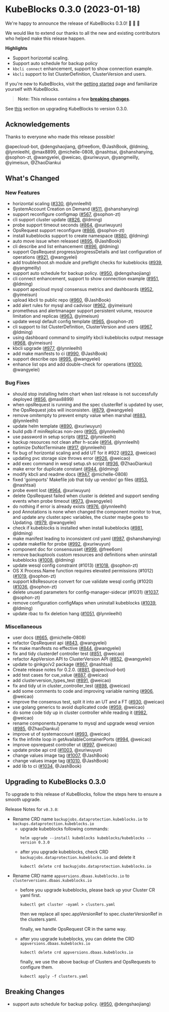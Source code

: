 # KubeBlocks 0.3.0 (2023-01-18)

We're happy to announce the release of KubeBlocks 0.3.0! 🚀 🎉 🎈

We would like to extend our thanks to all the new and existing contributors who helped make this release happen.

**Highlights**

  * Support horizontal scaling.
  * Support auto schedule for backup policy
  * `kbcli connect` enhancement, support to show connection example.
  * `kbcli` support to list ClusterDefinition, ClusterVersion and users.

If you're new to KubeBlocks, visit the [getting started](https://kubeblocks.io) page and
familiarize yourself with KubeBlocks.

> **Note: This release contains a few [breaking changes](#breaking-changes).**

See [this](#upgrading-to-kubeblocks-0.3.0) section on upgrading KubeBlocks to version 0.3.0.

## Acknowledgements

Thanks to everyone who made this release possible!

@apecloud-bot, @dengshaojiang, @free6om, @JashBook, @ldming, @lynnleelhl, @max8899, @michelle-0808, @nashtsai, @shanshanying, @sophon-zt, @wangyelei, @weicao, @xuriwuyun, @yangmeilly, @yimeisun, @ZhaoDiankui

## What's Changed

### New Features
- horizontal scaling ([#330](https://github.com/apecloud/kubeblocks/pull/330), @lynnleelhl)
- SystemAccount Creation on Demand ([#511](https://github.com/apecloud/kubeblocks/pull/511), @shanshanying)
- support reconfigure configmap ([#567](https://github.com/apecloud/kubeblocks/pull/567), @sophon-zt)
- cli support cluster update ([#826](https://github.com/apecloud/kubeblocks/pull/826), @ldming)
- probe support timeout seconds ([#864](https://github.com/apecloud/kubeblocks/pull/864), @xuriwuyun)
- OpsRequest support reconfigure ([#866](https://github.com/apecloud/kubeblocks/pull/866), @sophon-zt)
- install kubeblocks support to create namespace ([#880](https://github.com/apecloud/kubeblocks/pull/880), @ldming)
- auto move issue when released ([#895](https://github.com/apecloud/kubeblocks/pull/895), @JashBook)
- cli describe and list enhancement ([#896](https://github.com/apecloud/kubeblocks/pull/896), @ldming)
- support OpsRequest progress/progressDetails and last configuration of operations ([#921](https://github.com/apecloud/kubeblocks/pull/921), @wangyelei)
- add troubleshoot.sh module and preflight checks for kubeblocks ([#939](https://github.com/apecloud/kubeblocks/pull/939), @yangmeilly)
- support auto schedule for backup policy. ([#950](https://github.com/apecloud/kubeblocks/pull/950), @dengshaojiang)
- cli connect enhancement, support to show connection example ([#951](https://github.com/apecloud/kubeblocks/pull/951), @ldming)
- support apecloud mysql consensus metrics and dashboards ([#952](https://github.com/apecloud/kubeblocks/pull/952), @yimeisun)
- upload kbcli to public repo ([#960](https://github.com/apecloud/kubeblocks/pull/960), @JashBook)
- add alert rules for mysql and cadvisor ([#962](https://github.com/apecloud/kubeblocks/pull/962), @yimeisun)
- prometheus and alertmanager support persistent volume, resource limitation and replicas ([#963](https://github.com/apecloud/kubeblocks/pull/963), @yimeisun)
- update wesql default config template ([#965](https://github.com/apecloud/kubeblocks/pull/965), @sophon-zt)
- cli support to list ClusterDefinition, ClusterVersion and users ([#967](https://github.com/apecloud/kubeblocks/pull/967), @ldming)
- using dashboard command to simplify kbcli kubeblocks output message ([#968](https://github.com/apecloud/kubeblocks/pull/968), @yimeisun)
- kbcli upgrade ([#977](https://github.com/apecloud/kubeblocks/pull/977), @lynnleelhl)
- add make manifests to ci ([#990](https://github.com/apecloud/kubeblocks/pull/990), @JashBook)
- support describe ops ([#995](https://github.com/apecloud/kubeblocks/pull/995), @wangyelei)
- enhance list ops and add double-check for operations ([#1000](https://github.com/apecloud/kubeblocks/pull/1000), @wangyelei)

### Bug Fixes
- should stop installing helm chart when last release is not successfully deployed ([#856](https://github.com/apecloud/kubeblocks/pull/856), @max8899)
- when opsRequest is running and the spec clusterRef is updated by user, the OpsRequest jobs will inconsisten. ([#879](https://github.com/apecloud/kubeblocks/pull/879), @wangyelei)
- remove omitempty to prevent empty value when marshal ([#883](https://github.com/apecloud/kubeblocks/pull/883), @lynnleelhl)
- update helm template ([#890](https://github.com/apecloud/kubeblocks/pull/890), @xuriwuyun)
- build pdb if minReplicas non-zero ([#905](https://github.com/apecloud/kubeblocks/pull/905), @lynnleelhl)
- use password in setup scripts ([#912](https://github.com/apecloud/kubeblocks/pull/912), @lynnleelhl)
- backup resources not clean after h-scale ([#914](https://github.com/apecloud/kubeblocks/pull/914), @lynnleelhl)
- optimize DoNotTerminate ([#917](https://github.com/apecloud/kubeblocks/pull/917), @lynnleelhl)
- fix bug of horizontal scaling and add UT for it  #922 ([#923](https://github.com/apecloud/kubeblocks/pull/923), @weicao)
- updating pvc storage size throws error ([#926](https://github.com/apecloud/kubeblocks/pull/926), @weicao)
- add exec command in wesql setup.sh script ([#936](https://github.com/apecloud/kubeblocks/pull/936), @ZhaoDiankui)
- make error for duplicate constant ([#944](https://github.com/apecloud/kubeblocks/pull/944), @ldming)
- modify kbcli and readme docs ([#947](https://github.com/apecloud/kubeblocks/pull/947), @michelle-0808)
- fixed 'goimports' Makefile job that tidy up vendor/ go files ([#953](https://github.com/apecloud/kubeblocks/pull/953), @nashtsai)
- probe event lost ([#964](https://github.com/apecloud/kubeblocks/pull/964), @xuriwuyun)
- delete OpsRequest failed when cluster is deleted and support sending events when probe timeout ([#973](https://github.com/apecloud/kubeblocks/pull/973), @wangyelei)
- do nothing if error is already exists ([#976](https://github.com/apecloud/kubeblocks/pull/976), @lynnleelhl)
- pod Annotations is none when changed the component monitor to true, and update any cluster.spec variables, the cluster maybe goes to Updating. ([#979](https://github.com/apecloud/kubeblocks/pull/979), @wangyelei)
- check if kubeblocks is installed when install kubeblocks ([#981](https://github.com/apecloud/kubeblocks/pull/981), @ldming)
- make manifest leading to inconsistent crd yaml ([#987](https://github.com/apecloud/kubeblocks/pull/987), @shanshanying)
- update makefile for probe ([#992](https://github.com/apecloud/kubeblocks/pull/992), @xuriwuyun)
- component doc for consensusset ([#999](https://github.com/apecloud/kubeblocks/pull/999), @free6om)
- remove backuptools custom resources and definitions when uninstall kubeblocks ([#1008](https://github.com/apecloud/kubeblocks/pull/1008), @ldming)
- update wesql config constraint (#1013) ([#1018](https://github.com/apecloud/kubeblocks/pull/1018), @sophon-zt)
- OS X Process.Name function requires elevated permissions (#1012) ([#1019](https://github.com/apecloud/kubeblocks/pull/1019), @sophon-zt)
- support k8sResource convert for cue validate wesql config (#1020) ([#1036](https://github.com/apecloud/kubeblocks/pull/1036), @sophon-zt)
- delete unused parameters for config-manager-sidecar (#1031) ([#1037](https://github.com/apecloud/kubeblocks/pull/1037), @sophon-zt)
- remove configuration configMaps when uninstall kubeblocks ([#1039](https://github.com/apecloud/kubeblocks/pull/1039), @ldming)
- update rbac to fix deletion hang ([#1051](https://github.com/apecloud/kubeblocks/pull/1051), @lynnleelhl)

### Miscellaneous
- user docs ([#665](https://github.com/apecloud/kubeblocks/pull/665), @michelle-0808)
- refactor OpsRequest api ([#843](https://github.com/apecloud/kubeblocks/pull/843), @wangyelei)
- fix make manifests no effective ([#844](https://github.com/apecloud/kubeblocks/pull/844), @wangyelei)
- fix and tidy clusterdef controller test ([#851](https://github.com/apecloud/kubeblocks/pull/851), @weicao)
- refactor AppVersion API to ClusterVersion API ([#852](https://github.com/apecloud/kubeblocks/pull/852), @wangyelei)
- update to ginkgo/v2 package ([#867](https://github.com/apecloud/kubeblocks/pull/867), @nashtsai)
- Create release notes for 0.2.0. ([#881](https://github.com/apecloud/kubeblocks/pull/881), @apecloud-bot)
- add test cases for cue_value ([#887](https://github.com/apecloud/kubeblocks/pull/887), @weicao)
- add clusterversion_types_test ([#891](https://github.com/apecloud/kubeblocks/pull/891), @weicao)
- fix and tidy ut in cluster_controller_test ([#898](https://github.com/apecloud/kubeblocks/pull/898), @weicao)
- add some comments to code and improving variable naming ([#906](https://github.com/apecloud/kubeblocks/pull/906), @weicao)
- improve the consensus test, split it into an UT and a FT ([#930](https://github.com/apecloud/kubeblocks/pull/930), @weicao)
- use golang generics to avoid duplicated code ([#959](https://github.com/apecloud/kubeblocks/pull/959), @weicao)
- do some code tidy up in cluster controller while reading it ([#982](https://github.com/apecloud/kubeblocks/pull/982), @weicao)
- rename components.typename to mysql and upgrade wesql version ([#985](https://github.com/apecloud/kubeblocks/pull/985), @ZhaoDiankui)
- improve ut of systemaccount ([#993](https://github.com/apecloud/kubeblocks/pull/993), @weicao)
- fix the infinite loop in getAvailableContainerPorts ([#994](https://github.com/apecloud/kubeblocks/pull/994), @weicao)
- improve opsrequest controller ut ([#997](https://github.com/apecloud/kubeblocks/pull/997), @weicao)
- update probe api crd ([#1003](https://github.com/apecloud/kubeblocks/pull/1003), @xuriwuyun)
- change values image tag ([#1007](https://github.com/apecloud/kubeblocks/pull/1007), @JashBook)
- change values image tag ([#1010](https://github.com/apecloud/kubeblocks/pull/1010), @JashBook)
- add lib to ci ([#1034](https://github.com/apecloud/kubeblocks/pull/1034), @JashBook)

## Upgrading to KubeBlocks 0.3.0

To upgrade to this release of KubeBlocks, follow the steps here to ensure a smooth upgrade.

Release Notes for `v0.3.0`:
- Rename CRD name `backupjobs.dataprotection.kubeblocks.io` 
to `backups.dataprotection.kubeblocks.io`
  - upgrade kubeblocks following commands:
      ```
      helm upgrade --install kubeblocks kubeblocks/kubeblocks --version 0.3.0
      ```
  - after you upgrade kubeblocks, check CRD `backupjobs.dataprotection.kubeblocks.io` and delete it
    ```
    kubectl delete crd backupjobs.dataprotection.kubeblocks.io
    ```
- Rename CRD name `appversions.dbaas.kubeblocks.io` to `clusterversions.dbaas.kubeblocks.io`
  - before you upgrade kubeblocks, please back up your Cluster CR yaml first.
    ```
    kubectl get cluster -oyaml > clusters.yaml
    ```
    then we replace all spec.appVersionRef to spec.clusterVersionRef in the clusters.yaml.
  
    finally, we handle OpsRequest CR in the same way.
  - after you upgrade kubeblocks, you can delete the CRD `appversions.dbaas.kubeblocks.io`
    ```
    kubectl delete crd appversions.dbaas.kubeblocks.io
    ```
    finally, we use the above backup of Clusters and OpsRequests to configure them.
    ```
    kubectl apply -f clusters.yaml
    ```
## Breaking Changes

- support auto schedule for backup policy. ([#950](https://github.com/apecloud/kubeblocks/pull/950), @dengshaojiang)
